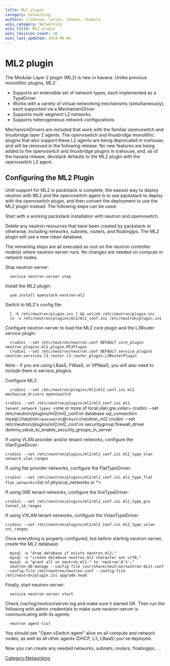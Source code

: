 ```yaml
---
title: ML2 plugin
category: networking
authors: jlibosva, larsks, rbowen, rkukura
wiki_category: Networking
wiki_title: ML2 plugin
wiki_revision_count: 10
wiki_last_updated: 2014-06-04
---
```


# ML2 plugin

The Modular Layer 2 plugin (ML2) is new in havana. Unlike previous monolithic plugins, ML2:

*   Supports an extensible set of network types, each implemented as a TypeDriver
*   Works with a variety of virtual networking mechanisms (simultaneously), each supported via a MechanismDriver
*   Supports multi-segment L2 networks
*   Supports heterogeneous network configurations

MechanismDrivers are included that work with the familiar openvswitch and linuxbridge layer 2 agents. The openvswitch and linuxbridge monolithic plugins that also support these L2 agents are being deprecated in icehouse, and will be removed in the following release. No new features are being added to the openvswitch and linuxbridge plugins in icehouse, and, as of the havana release, devstack defaults to the ML2 plugin with the openvswitch L2 agent.

## Configuring the ML2 Plugin

Until support for ML2 in packstack is complete, the easiest way to deploy neutron with ML2 and the openvswitch-agent is to use packstack to deploy with the openvswitch plugin, and then convert the deployment to use the ML2 plugin instead. The following steps can be used:

Start with a working packstack installation with neutron and openvswitch.

Delete any neutron resources that have been created by packstack or otherwise, including networks, subnets, routers, and floatingips. The ML2 plugin will use a new clean database.

The remaining steps are all executed as root on the neutron controller node(s) where neutron-server runs. No changes are needed on compute or network nodes.

Stop neutron-server:

      service neutron-server stop

Install the ML2 plugin:

      yum install openstack-neutron-ml2

Switch to ML2's config file:

      [ -h /etc/neutron/plugin.ini ] && unlink /etc/neutron/plugin.ini
      ln -s /etc/neutron/plugins/ml2/ml2_conf.ini /etc/neutron/plugin.ini

Configure neutron-server to load the ML2 core plugin and the L3Router service plugin:

      crudini --set /etc/neutron/neutron.conf DEFAULT core_plugin neutron.plugins.ml2.plugin.Ml2Plugin
      crudini --set /etc/neutron/neutron.conf DEFAULT service_plugins neutron.services.l3_router.l3_router_plugin.L3RouterPlugin

Note - if you are using LBaaS, FWaaS, or VPNaaS, you will also need to include them in service_plugins.

Configure ML2:

      crudini --set /etc/neutron/plugins/ml2/ml2_conf.ini ml2 mechanism_drivers openvswitch
`crudini --set /etc/neutron/plugins/ml2/ml2_conf.ini ml2 tenant_network_types `<one or more of local,vlan,gre,vxlan>
      crudini --set /etc/neutron/plugins/ml2/ml2_conf.ini database sql_connection mysql://neutron:`<password>`@`<host>`/neutron_ml2
      crudini --set /etc/neutron/plugins/ml2/ml2_conf.ini securitygroup firewall_driver dummy_value_to_enable_security_groups_in_server

If using VLAN provider and/or tenant networks, configure the VlanTypeDriver:

` crudini --set /etc/neutron/plugins/ml2/ml2_conf.ini ml2_type_vlan network_vlan_ranges `<same range syntax as openvswitch>

If using flat provider networks, configure the FlatTypeDriver:

` crudini --set /etc/neutron/plugins/ml2/ml2_conf.ini ml2_type_flat flat_networks `<list of physical_networks or *>

If using GRE tenant networks, configure the GreTypeDriver:

` crudini --set /etc/neutron/plugins/ml2/ml2_conf.ini ml2_type_gre tunnel_id_ranges `<list of ranges>

If using VXLAN tenant networks, configure the VxlanTypeDriver:

` crudini --set /etc/neutron/plugins/ml2/ml2_conf.ini ml2_type_vxlan vni_ranges `<list of ranges>

Once everything is properly configured, but before starting neutron-server, create the ML2 database:

      mysql -e "drop database if exists neutron_ml2;"
      mysql -e "create database neutron_ml2 character set utf8;"
      mysql -e "grant all on neutron_ml2.* to 'neutron'@'%';"
      neutron-db-manage --config-file /usr/share/neutron/neutron-dist.conf --config-file /etc/neutron/neutron.conf --config-file /etc/neutron/plugin.ini upgrade head

Finally, start neutron-server:

      service neutron-server start

Check /var/log/neutron/server.log and make sure it started OK. Then run the following with admin credentials to make sure neutron-server is communicating with its agents:

      neutron agent-list

You should see "Open vSwitch agent" alive on all compute and network nodes, as well as all other agents (DHCP, L3, LBaaS) you've deployed.

Now you can create any needed networks, subnets, routers, floatingips, ...

<Category:Networking>
